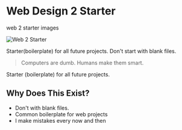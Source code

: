 # Web Design 2 Starter

web 2 starter images

<!-- <img src="Web 2 Starter.png" /> -->
![Web 2 Starter](https://files.gitbook.com/v0/b/gitbook-x-prod.appspot.com/o/spaces%2FU0HUZWjoFWylOv4oKdRx%2Fuploads%2FYZ49hTrrqwCSbSApwqq1%2FWeb%202%20Starter.png?alt=media&token=163de608-50f8-4042-926b-b57e45478d69)

Starter(boilerplate) for all future projects. Don't start with blank files. 
> Computers are dumb. Humans make them smart. 

Starter (boilerplate) for all future projects.

## Why Does This Exist? 
* Don't with blank files.
* Common boilerplate for web projects 
* I make mistakes every now and then 
